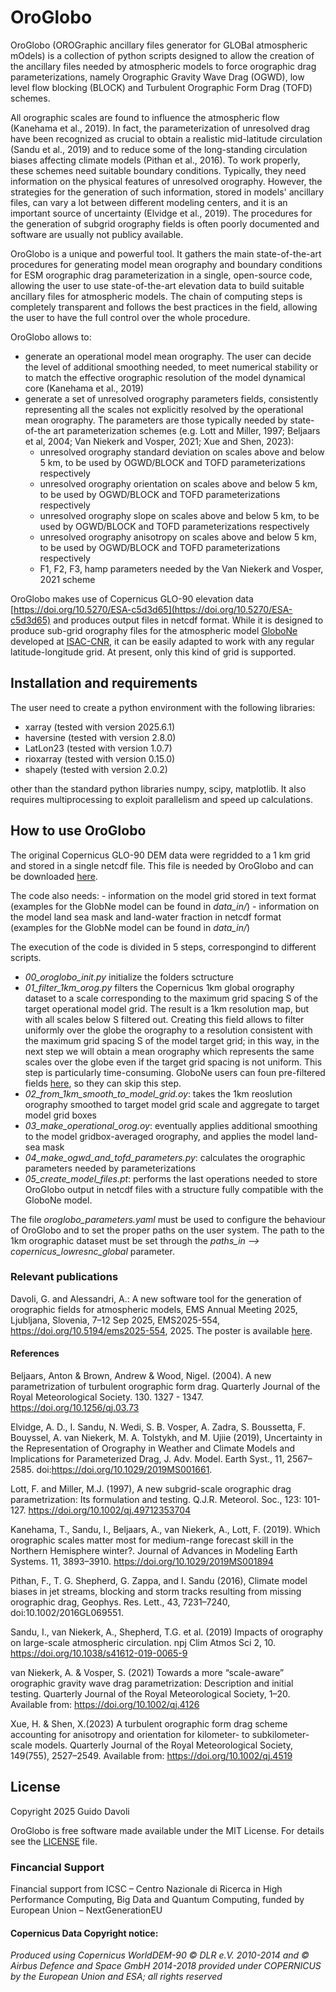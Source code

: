 # OroGlobo

OroGlobo (OROGraphic ancillary files generator for GLOBal atmospheric mOdels) is a collection of python scripts designed to allow the creation of the ancillary files needed by atmospheric models to force orographic drag parameterizations, namely Orographic Gravity Wave Drag (OGWD), low level flow blocking (BLOCK) and Turbulent Orographic Form Drag (TOFD) schemes. 

All orographic scales are found to influence the atmospheric flow (Kanehama et al., 2019). In fact, the  parameterization of unresolved drag have been recognized as crucial to obtain a realistic mid-latitude circulation (Sandu et al., 2019) and to reduce some of the long-standing circulation biases affecting climate
models (Pithan et al., 2016). To work properly, these schemes need suitable boundary conditions. Typically, they
need information on the physical features of unresolved orography. However, the strategies for the generation of such information, stored in models' ancillary files, can vary a lot between different modeling centers, and it is an important source of uncertainty (Elvidge et al., 2019). The procedures for the generation of subgrid orography fields is often poorly documented and software are usually not publicy available.

OroGlobo is a unique and powerful tool. It gathers the main state-of-the-art procedures for generating model mean orography and boundary conditions for ESM orographic drag parameterization in a single, open-source code, allowing the user to use state-of-the-art elevation data to build suitable ancillary files for atmospheric models. The chain of computing steps is completely transparent and follows the best practices in the field, allowing the user to have the full control over the whole procedure.

OroGlobo allows to:

- generate an operational model mean orography. The user can decide the level of additional smoothing needed, to meet numerical stability or to match the effective orographic resolution of the model dynamical core (Kanehama et al., 2019)
- generate a set of unresolved orography parameters fields, consistently representing all the scales not explicitly resolved by the operational mean orography. The parameters are those typically needed by state-of-the art parameterization schemes (e.g. Lott and Miller, 1997; Beljaars et al, 2004; Van Niekerk and Vosper, 2021; Xue and Shen, 2023):
    - unresolved orography standard deviation on scales above and below 5 km, to be used by OGWD/BLOCK and TOFD parameterizations respectively
    - unresolved orography orientation on scales above and below 5 km, to be used by OGWD/BLOCK and TOFD parameterizations respectively
    - unresolved orography slope on scales above and below 5 km, to be used by OGWD/BLOCK and TOFD parameterizations respectively
    - unresolved orography anisotropy on scales above and below 5 km, to be used by OGWD/BLOCK and TOFD parameterizations respectively
    - F1, F2, F3, hamp parameters needed by the Van Niekerk and Vosper, 2021 scheme


OroGlobo makes use of Copernicus GLO-90 elevation data [https://doi.org/10.5270/ESA-c5d3d65](https://doi.org/10.5270/ESA-c5d3d65) and produces output files in netcdf format. While it is designed to produce sub-grid orography files for the atmospheric model [GloboNe](https://git.isac.cnr.it/esm/globone) developed at [ISAC-CNR](https://www.isac.cnr.it/), it can be easily adapted to work with any regular latitude-longitude grid. At present, only this kind of grid is supported.

## Installation and requirements

The user need to create a python environment with the following libraries:

- xarray (tested with version 2025.6.1)
- haversine (tested with version 2.8.0)
- LatLon23 (tested with version 1.0.7)
- rioxarray (tested with version 0.15.0)
- shapely (tested with version 2.0.2)

other than the standard python libraries numpy, scipy, matplotlib. It also requires multiprocessing to exploit parallelism and speed up calculations.

## How to use OroGlobo

The original Copernicus GLO-90 DEM data were regridded to a 1 km grid and stored in a single netcdf file. This file is needed by OroGlobo and can be downloaded [here](https://zenodo.org/records/17414359).

The code also needs:
    - information on the model grid stored in text format (examples for the GlobNe model can be found in *data_in/*)
    - information on the model land sea mask and land-water fraction in netcdf format (examples for the GlobNe model can be found in *data_in/*)

The execution of the code is divided in 5 steps, correspongind to different scripts.

- *00_oroglobo_init.py* initialize the folders sctructure
- *01_filter_1km_orog.py* filters the Copernicus 1km global orography dataset to a scale corresponding to the maximum grid spacing S of the target operational model grid. The result is a 1km resolution map, but with all scales below S filtered out. Creating this field allows to filter uniformly over the globe the orography to a resolution consistent with the maximum grid spacing S of the model target grid; in this way, in the next step we will obtain a mean orography which represents the same scales over the globe even if the target grid spacing is not uniform. This step is particularly time-consuming. GloboNe users can foun pre-filtered fields [here](https://zenodo.org/records/17435467), so they can skip this step.
- *02_from_1km_smooth_to_model_grid.oy*: takes the 1km reoslution orography smoothed to target model grid scale
    and aggregate to target model grid boxes
- *03_make_operational_orog.oy*: eventually applies additional smoothing to the model gridbox-averaged orography, and applies the model land-sea mask
- *04_make_ogwd_and_tofd_parameters.py*: calculates the orographic parameters needed by parameterizations
- *05_create_model_files.pt*: performs the last operations needed to store OroGlobo output in netcdf files with a structure fully compatible with the GloboNe model.

The file *oroglobo_parameters.yaml* must be used to configure the behaviour of OroGlobo and to set the proper paths on the user system.
The path to the 1km orographic dataset must be set through the *paths_in --> copernicus_lowresnc_global* parameter.

### Relevant publications

Davoli, G. and Alessandri, A.: A new software tool for the generation of orographic fields for atmospheric models, EMS Annual Meeting 2025, Ljubljana, Slovenia, 7–12 Sep 2025, EMS2025-554, https://doi.org/10.5194/ems2025-554, 2025. The poster is available [here](./docs/OroGLOBO_poster_EMS25.pdf).

#### References

Beljaars, Anton & Brown, Andrew & Wood, Nigel. (2004). A new parametrization of turbulent orographic form drag. Quarterly Journal of the Royal Meteorological Society. 130. 1327 - 1347. https://doi.org/10.1256/qj.03.73

Elvidge, A. D., I. Sandu, N. Wedi, S. B. Vosper, A. Zadra, S. Boussetta, F. Bouyssel, A. van Niekerk, M. A. Tolstykh, and M. Ujiie (2019), Uncertainty in the Representation of Orography in Weather and Climate Models and Implications for Parameterized Drag, J. Adv. Model. Earth Syst., 11, 2567–2585. doi:https://doi.org/10.1029/2019MS001661. 

Lott, F. and Miller, M.J. (1997), A new subgrid-scale orographic drag parametrization: Its formulation and testing. Q.J.R. Meteorol. Soc., 123: 101-127. https://doi.org/10.1002/qj.49712353704

Kanehama, T., Sandu, I., Beljaars, A., van Niekerk, A., Lott, F. (2019). Which orographic scales matter most for medium-range forecast skill in the Northern Hemisphere winter?. Journal of Advances in Modeling Earth Systems. 11, 3893–3910. https://doi.org/10.1029/2019MS001894 

Pithan, F., T. G. Shepherd, G. Zappa, and I. Sandu (2016), Climate model biases in jet streams, blocking and storm tracks resulting from missing orographic drag, Geophys. Res. Lett., 43, 7231–7240, doi:10.1002/2016GL069551. 

Sandu, I., van Niekerk, A., Shepherd, T.G. et al. (2019) Impacts of orography on large-scale atmospheric circulation. npj Clim Atmos Sci 2, 10. https://doi.org/10.1038/s41612-019-0065-9

van Niekerk, A. & Vosper, S. (2021) Towards a more “scale-aware” orographic gravity wave drag parametrization: Description and initial testing. Quarterly Journal of the Royal Meteorological Society, 1–20. Available from: https://doi.org/10.1002/qj.4126

Xue, H. & Shen, X.(2023) A turbulent orographic form drag scheme accounting for anisotropy and orientation for kilometer- to subkilometer-scale models. Quarterly Journal of the Royal Meteorological Society, 149(755), 2527–2549. Available from: https://doi.org/10.1002/qj.4519


## License

Copyright 2025 Guido Davoli

OroGlobo is free software made available under the MIT License. For details see the [LICENSE](./LICENSE.md) file.


### Fincancial Support

Financial support from ICSC – Centro Nazionale di Ricerca in High Performance Computing, Big Data and Quantum Computing, funded by European Union – NextGenerationEU

#### Copernicus Data Copyright notice:
*Produced using Copernicus WorldDEM-90 © DLR e.V. 2010-2014 and © Airbus Defence and Space GmbH 2014-2018 provided under COPERNICUS by the European Union and ESA; all rights reserved*